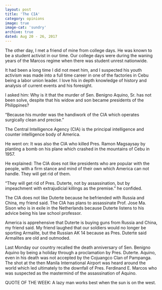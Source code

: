 ```yaml
---
layout: post
title: 'The CIA'
category: opinions
image: true
image-cat: 'sundry'
archive: true
dated: Aug 20 - 26, 2017
---
```


The other day, I met a friend of mine from college days. He was known to be a student activist in our time. Our college days were during the waning years of the Marcos regime when there was student unrest nationwide.

It had been a long time I did not meet him, and I suspected his youth activism was made into a full time career in one of the factories in Cebu being a labor union leader. I love his in depth knowledge of history and analysis of current events and his foresight.

 I asked him: Why is it that the murder of Sen. Benigno Aquino, Sr. has not been solve, despite that his widow and son became presidents of the Philippines?

 “Because his murder was the handiwork of the CIA which operates surgically clean and precise.”

The Central Intelligence Agency (CIA) is the principal intelligence and counter intelligence body of America.

He went on: It was also the CIA who killed Pres. Ramon Magsaysay by planting a bomb on his plane which crashed in the mountains of Cebu in 1957.

He explained: The CIA does not like presidents who are popular with the people, with a firm stance and mind of their own which America can not handle. They will get rid of them.

“They will get rid of Pres. Duterte, not by assassination, but by impeachment with extrajudicial killings as the premise.” he confided.

The CIA does not like Duterte because he befriended with Russia and China, my friend said. The CIA has plans to assassinate Prof. Jose Ma. Sison  who is in exile in the Netherlands because Duterte listens to his advice being his law school professor.

America is apprehensive that Duterte is buying guns from Russia and China, my friend said. My friend laughed that our soldiers would no longer be sporting Armalite, but the Russian AK 14 because as Pres. Duterte said Armalites are old and outmoded.

Last Monday our country recalled the death anniversary of Sen. Benigno Aquino by being a holiday through a proclamation by Pres. Duterte. Aquino, even in his death was not accepted by the Cojuangco Clan of Pampanga. The shot at the then Manila International Airport was heard around the world which led ultimately to the downfall of Pres. Ferdinand E. Marcos who was suspected as the mastermind of the assassination of Aquino.

QUOTE OF THE WEEK: A lazy man works best when the sun is on the west.   
